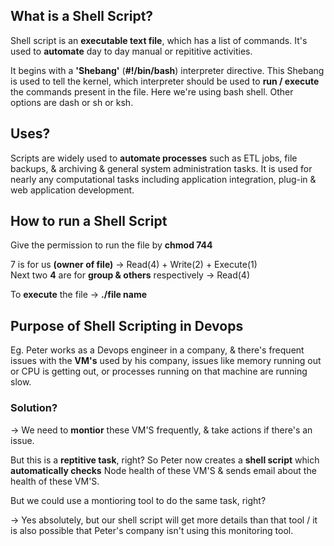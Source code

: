 ## What is a Shell Script?

Shell script is an **executable text file**, which has a list of commands. It's used to **automate** day to day manual or repititive activities.

It begins with a **'Shebang'** (**#!/bin/bash**) interpreter directive. This Shebang is used to tell the kernel, which interpreter should be used to **run / execute** the commands present in the file. Here we're using bash shell. Other options are dash or sh or ksh.

## Uses?

Scripts are widely used to **automate processes** such as ETL jobs, file backups, & archiving & general system administration tasks. It is used for nearly any computational tasks including application integration, plug-in & web application development.

## How to run a Shell Script

Give the permission to run the file by **chmod 744**

7 is for us **(owner of file)** -> Read(4) + Write(2) + Execute(1)  
Next two **4** are for **group & others** respectively -> Read(4)

To **execute** the file -> **./file name**

## Purpose of Shell Scripting in Devops

Eg. Peter works as a Devops engineer in a company, & there's frequent issues with the **VM's** used by
his company, issues like memory running out or CPU is getting out, or processes running on that machine are running slow.

### Solution?

-> We need to **montior** these VM'S frequently, & take actions if there's an issue.

But this is a **reptitive task**, right? So Peter now creates a **shell script** which **automatically checks** Node health of these VM'S & sends email about the health of these VM'S.

But we could use a montioring tool to do the same task, right?

-> Yes absolutely, but our shell script will get more details than that tool / it is also possible that Peter's company isn't using this monitoring tool.
